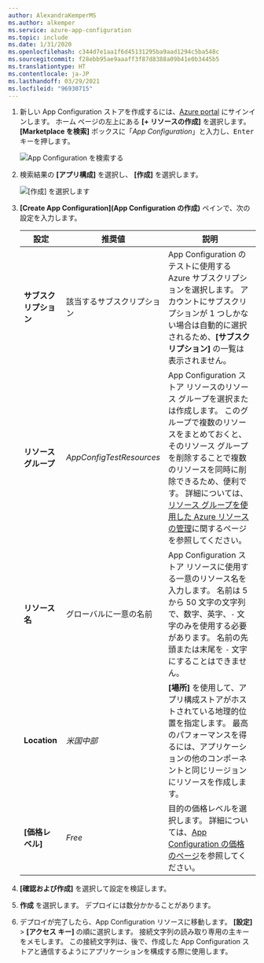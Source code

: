 ```yaml
---
author: AlexandraKemperMS
ms.author: alkemper
ms.service: azure-app-configuration
ms.topic: include
ms.date: 1/31/2020
ms.openlocfilehash: c344d7e1aa1f6d45131295ba9aad1294c5ba548c
ms.sourcegitcommit: f28ebb95ae9aaaff3f87d8388a09b41e0b3445b5
ms.translationtype: HT
ms.contentlocale: ja-JP
ms.lasthandoff: 03/29/2021
ms.locfileid: "96930715"
---
```

1. 新しい App Configuration ストアを作成するには、[Azure portal](https://portal.azure.com) にサインインします。 ホーム ページの左上にある **[+ リソースの作成]** を選択します。 **[Marketplace を検索]** ボックスに「*App Configuration*」と入力し、<kbd>Enter</kbd> キーを押します。

    ![App Configuration を検索する](media/azure-app-configuration-create/azure-portal-search.png)

1. 検索結果の **[アプリ構成]** を選択し、 **[作成]** を選択します。

    ![[作成] を選択します](media/azure-app-configuration-create/azure-portal-app-configuration-create.png)

1. **[Create App Configuration]\(App Configuration の作成\)** ペインで、次の設定を入力します。

    | 設定 | 推奨値 | 説明 |
    |---|---|---|
    | **サブスクリプション** | 該当するサブスクリプション | App Configuration のテストに使用する Azure サブスクリプションを選択します。 アカウントにサブスクリプションが 1 つしかない場合は自動的に選択されるため、**[サブスクリプション]** の一覧は表示されません。 |
    | **リソース グループ** | *AppConfigTestResources* | App Configuration ストア リソースのリソース グループを選択または作成します。 このグループで複数のリソースをまとめておくと、そのリソース グループを削除することで複数のリソースを同時に削除できるため、便利です。 詳細については、[リソース グループを使用した Azure リソースの管理](../articles/azure-resource-manager/management/overview.md)に関するページを参照してください。 |
    | **リソース名** | グローバルに一意の名前 | App Configuration ストア リソースに使用する一意のリソース名を入力します。 名前は 5 から 50 文字の文字列で、数字、英字、`-` 文字のみを使用する必要があります。 名前の先頭または末尾を `-` 文字にすることはできません。 |
    | **Location** | *米国中部* | **[場所]** を使用して、アプリ構成ストアがホストされている地理的位置を指定します。 最高のパフォーマンスを得るには、アプリケーションの他のコンポーネントと同じリージョンにリソースを作成します。 |
    | **[価格レベル]** | *Free* | 目的の価格レベルを選択します。 詳細については、[App Configuration の価格のページ](https://azure.microsoft.com/pricing/details/app-configuration)を参照してください。 |

1. **[確認および作成]** を選択して設定を検証します。

1. **作成** を選択します。 デプロイには数分かかることがあります。

1. デプロイが完了したら、App Configuration リソースに移動します。 **[設定]** > **[アクセス キー]** の順に選択します。 接続文字列の読み取り専用の主キーをメモします。 この接続文字列は、後で、作成した App Configuration ストアと通信するようにアプリケーションを構成する際に使用します。